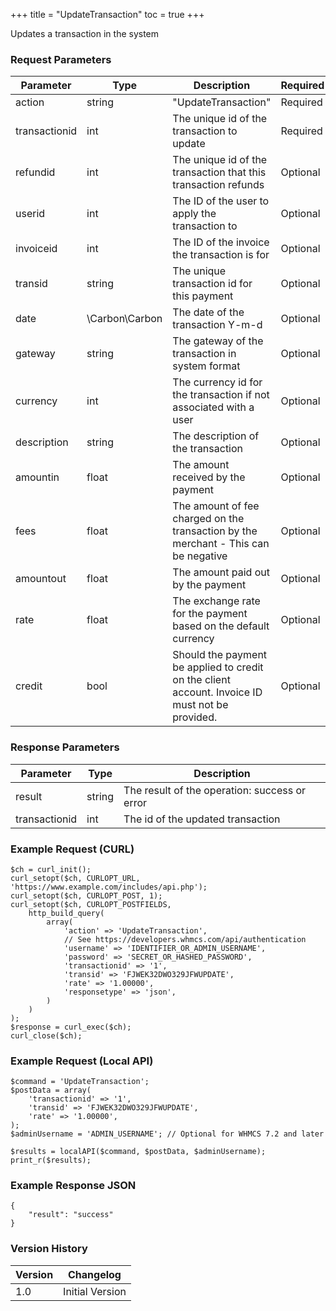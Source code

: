 +++
title = "UpdateTransaction"
toc = true
+++

Updates a transaction in the system

### Request Parameters

| Parameter | Type | Description | Required |
| --------- | ---- | ----------- | -------- |
| action | string | "UpdateTransaction" | Required |
| transactionid | int | The unique id of the transaction to update | Required |
| refundid | int | The unique id of the transaction that this transaction refunds | Optional |
| userid | int | The ID of the user to apply the transaction to | Optional |
| invoiceid | int | The ID of the invoice the transaction is for | Optional |
| transid | string | The unique transaction id for this payment | Optional |
| date | \Carbon\Carbon | The date of the transaction Y-m-d | Optional |
| gateway | string | The gateway of the transaction in system format | Optional |
| currency | int | The currency id for the transaction if not associated with a user | Optional |
| description | string | The description of the transaction | Optional |
| amountin | float | The amount received by the payment | Optional |
| fees | float | The amount of fee charged on the transaction by the merchant - This can be negative | Optional |
| amountout | float | The amount paid out by the payment | Optional |
| rate | float | The exchange rate for the payment based on the default currency | Optional |
| credit | bool | Should the payment be applied to credit on the client account. Invoice ID must not be provided. | Optional |

### Response Parameters

| Parameter | Type | Description |
| --------- | ---- | ----------- |
| result | string | The result of the operation: success or error |
| transactionid | int | The id of the updated transaction |


### Example Request (CURL)

```
$ch = curl_init();
curl_setopt($ch, CURLOPT_URL, 'https://www.example.com/includes/api.php');
curl_setopt($ch, CURLOPT_POST, 1);
curl_setopt($ch, CURLOPT_POSTFIELDS,
    http_build_query(
        array(
            'action' => 'UpdateTransaction',
            // See https://developers.whmcs.com/api/authentication
            'username' => 'IDENTIFIER_OR_ADMIN_USERNAME',
            'password' => 'SECRET_OR_HASHED_PASSWORD',
            'transactionid' => '1',
            'transid' => 'FJWEK32DWO329JFWUPDATE',
            'rate' => '1.00000',
            'responsetype' => 'json',
        )
    )
);
$response = curl_exec($ch);
curl_close($ch);
```


### Example Request (Local API)

```
$command = 'UpdateTransaction';
$postData = array(
    'transactionid' => '1',
    'transid' => 'FJWEK32DWO329JFWUPDATE',
    'rate' => '1.00000',
);
$adminUsername = 'ADMIN_USERNAME'; // Optional for WHMCS 7.2 and later

$results = localAPI($command, $postData, $adminUsername);
print_r($results);
```


### Example Response JSON

```
{
    "result": "success"
}
```


### Version History

| Version | Changelog |
| ------- | --------- |
| 1.0 | Initial Version |
